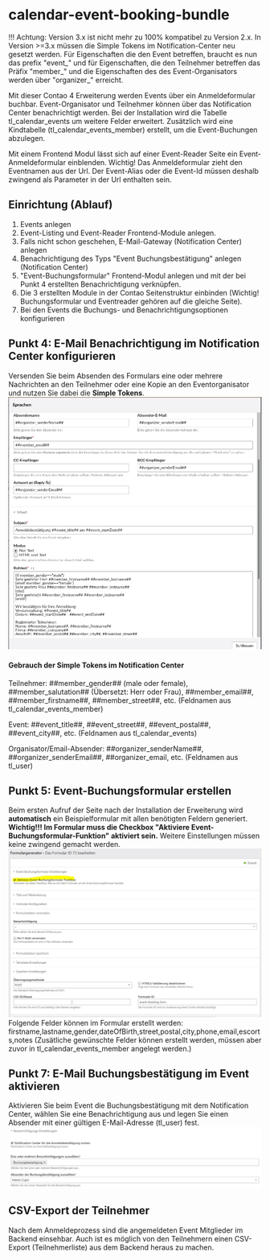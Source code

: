# calendar-event-booking-bundle
!!! Achtung: Version 3.x ist nicht mehr zu 100% kompatibel zu Version 2.x. In Version >=3.x müssen die Simple Tokens im Notification-Center neu gesetzt werden. Für Eigenschaften die den Event betreffen, braucht es nun das prefix "event_" und für Eigenschaften, die den Teilnehmer betreffen das Präfix "member_" und die Eigenschaften des des Event-Organisators werden über "organizer_" erreicht.

Mit dieser Contao 4 Erweiterung werden Events über ein Anmeldeformular buchbar. Event-Organisator und Teilnehmer können über das Notification Center benachrichtigt werden. Bei der Installation wird die Tabelle tl_calendar_events um weitere Felder erweitert. Zusätzlich wird eine Kindtabelle (tl_calendar_events_member) erstellt, um die Event-Buchungen abzulegen.

Mit einem Frontend Modul lässt sich auf einer Event-Reader Seite ein Event-Anmeldeformular einblenden. 
Wichtig! Das Anmeldeformular zieht den Eventnamen aus der Url. Der Event-Alias oder die Event-Id müssen deshalb zwingend als Parameter in der Url enthalten sein.


## Einrichtung (Ablauf)
1. Events anlegen
2. Event-Listing und Event-Reader Frontend-Module anlegen.
3. Falls nicht schon geschehen, E-Mail-Gateway (Notification Center) anlegen
4. Benachrichtigung des Typs "Event Buchungsbestätigung" anlegen (Notification Center)
5. "Event-Buchungsformular" Frontend-Modul anlegen und mit der bei Punkt 4 erstellten Benachrichtigung verknüpfen.
6. Die 3 erstellten Module in der Contao Seitenstruktur einbinden (Wichtig! Buchungsformular und Eventreader gehören auf die gleiche Seite). 
7. Bei den Events die Buchungs- und Benachrichtigungsoptionen konfigurieren


## Punkt 4: E-Mail Benachrichtigung im Notification Center konfigurieren
Versenden Sie beim Absenden des Formulars eine oder mehrere Nachrichten an den Teilnehmer oder eine Kopie an den Eventorganisator und nutzen Sie dabei die **Simple Tokens**.
![Notification Center](doc/notification_center.jpg?raw=true)

#### Gebrauch der Simple Tokens im Notification Center
Teilnehmer:  ##member_gender## (male oder female), ##member_salutation## (Übersetzt: Herr oder Frau), ##member_email##, ##member_firstname##, ##member_street##, etc. (Feldnamen aus tl_calendar_events_member)

Event: ##event_title##, ##event_street##, ##event_postal##, ##event_city##, etc. (Feldnamen aus tl_calendar_events)

Organisator/Email-Absender: ##organizer_senderName##, ##organizer_senderEmail##, ##organizer_email, etc. (Feldnamen aus tl_user)


## Punkt 5: Event-Buchungsformular erstellen
Beim ersten Aufruf der Seite nach der Installation der Erweiterung wird **automatisch** ein Beispielformular mit allen benötigten Feldern generiert. 
**Wichtig!!! Im Formular muss die Checkbox "Aktiviere Event-Buchungsformular-Funktion" aktiviert sein.** Weitere Einstellungen müssen keine zwingend gemacht werden.
![Formulargenerator-Einstellung](doc/form_generator.jpg?raw=true) 
Folgende Felder können im Formular erstellt werden:
firstname,lastname,gender,dateOfBirth,street,postal,city,phone,email,escorts,notes
(Zusätliche gewünschte Felder können erstellt werden, müssen aber zuvor in tl_calendar_events_member angelegt werden.)


## Punkt 7: E-Mail Buchungsbestätigung im Event aktivieren
Aktivieren Sie beim Event die Buchungsbestätigung mit dem Notification Center, wählen Sie eine Benachrichtigung aus und legen Sie einen Absender mit einer gültigen E-Mail-Adresse (tl_user) fest.
![Benachrichtigung im Event aktivieren](doc/benachrichtigung-aktivieren.jpg?raw=true)


## CSV-Export der Teilnehmer
Nach dem Anmeldeprozess sind die angemeldeten Event Mitglieder im Backend einsehbar. Auch ist es möglich von den Teilnehmern einen CSV-Export (Teilnehmerliste) aus dem Backend heraus zu machen.
